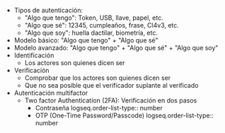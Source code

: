- Tipos de autenticación:
	- "Algo que tengo": Token, USB, llave, papel, etc.
	- "Algo que sé": 12345, cumpleaños, frase, Cl4v3, etc.
	- "Algo que soy": huella dactilar, biometría, etc.
- Modelo básico: "Algo que tengo" + "Algo que sé"
- Modelo avanzado: "Algo que tengo" + "Algo que sé" + "Algo que soy"
- Identificación
	- Los actores son quienes dicen ser
- Verificación
	- Comprobar que los actores son quienes dicen ser
	- Que no sea posible que el verificador suplante al verificado
- Autenticación multifactor
	- Two factor Authentication (2FA): Verificación en dos pasos
		- Contraseña
		  logseq.order-list-type:: number
		- OTP (One-Time Password/Passcode)
		  logseq.order-list-type:: number